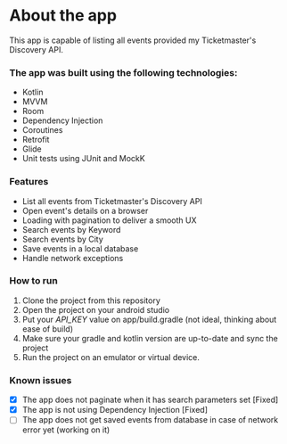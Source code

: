 # About the app

This app is capable of listing all events provided my Ticketmaster's Discovery API.

### The app was built using the following technologies: 
- Kotlin
- MVVM
- Room
- Dependency Injection
- Coroutines
- Retrofit
- Glide
- Unit tests using JUnit and MockK

### Features
- List all events from Ticketmaster's Discovery API
- Open event's details on a browser
- Loading with pagination to deliver a smooth UX
- Search events by Keyword
- Search events by City
- Save events in a local database
- Handle network exceptions

### How to run 
1. Clone the project from this repository
2. Open the project on your android studio
3. Put your *API_KEY* value on app/build.gradle (not ideal, thinking about ease of build)
4. Make sure your gradle and kotlin version are up-to-date and sync the project
5. Run the project on an emulator or virtual device.

### Known issues
- [x] The app does not paginate when it has search parameters set [Fixed] 
- [x] The app is not using Dependency Injection [Fixed]
- [ ] The app does not get saved events from database in case of network error yet (working on it)
